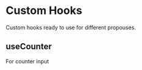 # Custom Hooks

Custom hooks ready to use for different propouses.

## useCounter

For counter input
